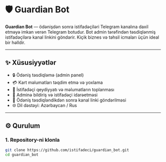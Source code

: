 # 🛡️ Guardian Bot

**Guardian Bot** — ödənişdən sonra istifadəçiləri Telegram kanalına daxil etməyə imkan verən Telegram botudur. Bot admin tərəfindən təsdiqlənmiş istifadəçilərə kanal linkini göndərir. Kiçik biznes və təhsil icmaları üçün ideal bir həlldir.

---

## ✨ Xüsusiyyətlər

- 🔒 Ödəniş təsdiqləmə (admin panel)
- 💳 Kart məlumatları təqdim etmə və yoxlama
- 👤 İstifadəçi qeydiyyatı və məlumatların toplanması
- 📩 Adminə bildiriş və istifadəçi idarəetməsi
- 🔗 Ödəniş təsdiqləndikdən sonra kanal linki göndərilməsi
- 🌐 Dil dəstəyi: Azərbaycan / Rus

---

## ⚙️ Qurulum

### 1. Repository-ni klonla

```bash
git clone https://github.com/istifadeci/guardian_bot.git
cd guardian_bot
